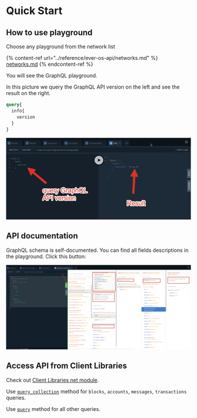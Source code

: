 # Quick Start

## How to use playground

Choose any playground from the network list

{% content-ref url="../reference/ever-os-api/networks.md" %}
[networks.md](../reference/ever-os-api/networks.md)
{% endcontent-ref %}

You will see the GraphQL playground.

In this picture we query the GraphQL API version on the left and see the result on the right.

```graphql
query{
  info{
    version
  }
}
```

![scr1.png](../../.gitbook/assets/scr1.png)

## API documentation

GraphQL schema is self-documented. You can find all fields descriptions in the playground. Click this button:

![](<../.gitbook/assets/image (1) (1).png>)

## Access API from Client Libraries

Check out [Client Libraries net module](../reference/types-and-methods/mod\_net.md).

Use [`query_collection`](../reference/types-and-methods/mod\_net.md#query\_collection) method for `blocks`, `accounts`, `messages`, `transactions` queries.&#x20;

Use [`query`](../reference/types-and-methods/mod\_net.md#query) method for all other queries.&#x20;
